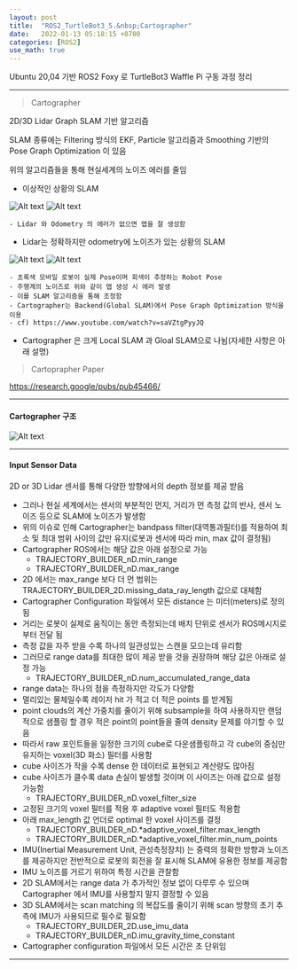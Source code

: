 ```yaml
---
layout: post
title:  "ROS2_TurtleBot3_5.&nbsp;Cartographer"
date:   2022-01-13 05:18:15 +0700
categories: [ROS2]
use_math: true
---
```


Ubuntu 20,04 기반 ROS2 Foxy 로 TurtleBot3 Waffle Pi 구동 과정 정리

---

> Cartographer

2D/3D Lidar Graph SLAM 기반 알고리즘

SLAM 종류에는 Filtering 방식의 EKF, Particle 알고리즘과 Smoothing 기반의 Pose Graph Optimization 이 있음

위의 알고리즘들을 통해 현실세계의 노이즈 에러를 줄임

- 이상적인 상황의 SLAM

![Alt text](http://leesangwon0114.github.io/static/img/ROS2/5.1.png) ![Alt text](http://leesangwon0114.github.io/static/img/ROS2/5.2.png)

    - Lidar 와 Odometry 의 에러가 없으면 맵을 잘 생성함

- Lidar는 정확하지만 odometry에 노이즈가 있는 상황의 SLAM

![Alt text](http://leesangwon0114.github.io/static/img/ROS2/5.3.png) ![Alt text](http://leesangwon0114.github.io/static/img/ROS2/5.4.png)

    - 초록색 모바일 로봇이 실제 Pose이며 회색이 추정하는 Robot Pose
    - 주행계의 노이즈로 위와 같이 맵 생성 시 에러 발생
    - 이를 SLAM 알고리즘을 통해 조정함
    - Cartographer는 Backend(Global SLAM)에서 Pose Graph Optimization 방식을 이용 
    - cf) https://www.youtube.com/watch?v=saVZtgPyyJQ

- Cartographer 은 크게 Local SLAM 과 Gloal SLAM으로 나뉨(자세한 사항은 아래 설명)

> Cartoprapher Paper

https://research.google/pubs/pub45466/

---

#### Cartographer 구조

![Alt text](http://leesangwon0114.github.io/static/img/ROS2/5.6.png)

---

#### Input Sensor Data

2D or 3D Lidar 센서를 통해 다양한 방향에서의 depth 정보를 제공 받음

- 그러나 현실 세계에서는 센서의 부분적인 먼지, 거리가 먼 측정 값의 반사, 센서 노이즈 등으로 SLAM에 노이즈가 발생함
- 위의 이슈로 인해 Cartographer는 bandpass filter(대역통과필터)를 적용하여 최소 및 최대 범위 사이의 값만 유지(로봇과 센서에 따라 min, max 값이 결정됨)
- Cartographer ROS에서는 해당 값은 아래 설정으로 가능
    - TRAJECTORY_BUILDER_nD.min_range
    - TRAJECTORY_BUILDER_nD.max_range
- 2D 에서는 max_range 보다 더 먼 범위는 TRAJECTORY_BUILDER_2D.missing_data_ray_length 값으로 대체함
- Cartographer Configuration 파일에서 모든 distance 는 미터(meters)로 정의됨
- 거리는 로봇이 실제로 움직이는 동안 측정되는데 배치 단위로 센서가 ROS메시지로 부터 전달 됨
- 측정 값을 자주 받을 수록 하나의 일관성있는 스캔을 모으는데 유리함
- 그러므로 range data를 최대한 많이 제공 받을 것을 권장하며 해당 값은 아래로 설정 가능
    - TRAJECTORY_BUILDER_nD.num_accumulated_range_data
- range data는 하나의 점을 측정하지만 각도가 다양함
- 멀리있는 물체일수록 레이저 hit 가 적고 더 적은 points 를 받게됨
- point clouds의 계산 가중치를 줄이기 위해 subsample을 하여 사용하지만 랜덤 적으로 샘플링 할 경우 적은 point의 point들을 줄여 density 문제를 야기할 수 있음
- 따라서 raw 포인트들을 일정한 크기의 cube로 다운샘플링하고 각 cube의 중심만 유지하는 voxel(3D 화소) 필터를 사용함
- cube 사이즈가 작을 수록 dense 한 데이터로 표현되고 계산량도 많아짐
- cube 사이즈가 클수록 data 손실이 발생할 것이며 이 사이즈는 아래 값으로 설정 가능함
    - TRAJECTORY_BUILDER_nD.voxel_filter_size
- 고정된 크기의 voxel 필터를 적용 후 adaptive voxel 필터도 적용함
- 아래 max_length 값 언더로 optimal 한 voxel 사이즈를 결정
    - TRAJECTORY_BUILDER_nD.*adaptive_voxel_filter.max_length
    - TRAJECTORY_BUILDER_nD.*adaptive_voxel_filter.min_num_points
- IMU(Inertial Measurement Unit, 관성측정장치) 는 중력의 정확한 방향과 노이즈를 제공하지만 전반적으로 로봇의 회전을 잘 표시해 SLAM에 유용한 정보를 제공함
- IMU 노이즈를 거르기 위하여 특정 시간을 관찰함
- 2D SLAM에서는 range data 가 추가적인 정보 없이 다루루 수 있으며 Cartographer 에서 IMU를 사용할지 말지 결정할 수 있음
- 3D SLAM에서는 scan matching 의 복잡도를 줄이기 위해 scan 방향의 초기 추측에 IMU가 사용되므로 필수로 필요함
    - TRAJECTORY_BUILDER_2D.use_imu_data
    - TRAJECTORY_BUILDER_nD.imu_gravity_time_constant
- Cartographer configuration 파일에서 모든 시간은 초 단위임

---
